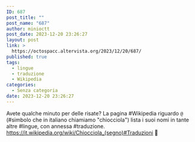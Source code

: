 ```yaml
---
ID: 687
post_title: ""
post_name: "687"
author: minioctt
post_date: 2023-12-20 23:26:27
layout: post
link: >
  https://octospacc.altervista.org/2023/12/20/687/
published: true
tags:
  - lingue
  - traduzione
  - Wikipedia
categories:
  - Senza categoria
date: 2023-12-20 23:26:27
---
```

<!-- wp:paragraph -->
<p>Avete qualche minuto per delle risate? La pagina #Wikipedia riguardo <code>@</code> (#simbolo che in italiano chiamiamo "chiocciola") lista i suoi nomi in tante altre #lingue, con annessa #traduzione. <a href="https://it.wikipedia.org/wiki/Chiocciola_(segno)#Traduzioni">https://it.wikipedia.org/wiki/Chiocciola_(segno)#Traduzioni</a> 🤯️</p>
<!-- /wp:paragraph -->